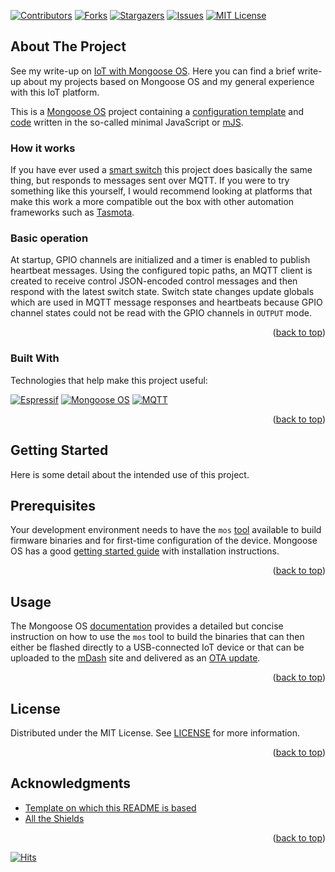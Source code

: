 <a name="readme-top"></a>

[![Contributors][contributors-shield]][contributors-url]
[![Forks][forks-shield]][forks-url]
[![Stargazers][stars-shield]][stars-url]
[![Issues][issues-shield]][issues-url]
[![MIT License][license-shield]][license-url]

## About The Project

See my write-up on [IoT with Mongoose OS](https://tailucas.github.io/update/2023/06/07/iot-with-mongoose-os.html). Here you can find a brief write-up about my projects based on Mongoose OS and my general experience with this IoT platform.

This is a [Mongoose OS][mongoose-url] project containing a [configuration template][app-config-url] and [code][app-script-url] written in the so-called minimal JavaScript or [mJS](https://github.com/cesanta/mjs).

### How it works

If you have ever used a [smart switch](https://sonoff.tech/product/diy-smart-switches/basicr2/) this project does basically the same thing, but responds to messages sent over MQTT. If you were to try something like this yourself, I would recommend looking at platforms that make this work a more compatible out the box with other automation frameworks such as [Tasmota](https://tasmota.github.io/docs/).

### Basic operation

At startup, GPIO channels are initialized and a timer is enabled to publish heartbeat messages. Using the configured topic paths, an MQTT client is created to receive control JSON-encoded control messages and then respond with the latest switch state. Switch state changes update globals which are used in MQTT message responses and heartbeats because GPIO channel states could not be read with the GPIO channels in `OUTPUT` mode.

<p align="right">(<a href="#readme-top">back to top</a>)</p>

### Built With

Technologies that help make this project useful:

[![Espressif][esp-shield]][esp-url]
[![Mongoose OS][mongoose-shield]][mongoose-url]
[![MQTT][mqtt-shield]][mqtt-url]

<p align="right">(<a href="#readme-top">back to top</a>)</p>

<!-- GETTING STARTED -->
## Getting Started

Here is some detail about the intended use of this project.

## Prerequisites

Your development environment needs to have the `mos` [tool][mos-tool-url] available to build firmware binaries and for first-time configuration of the device. Mongoose OS has a good [getting started guide][mos-install-url] with installation instructions.

<p align="right">(<a href="#readme-top">back to top</a>)</p>

<!-- USAGE EXAMPLES -->
## Usage

The Mongoose OS [documentation](https://mongoose-os.com/docs/mongoose-os/userguide/build.md) provides a detailed but concise instruction on how to use the `mos` tool to build the binaries that can then either be flashed directly to a USB-connected IoT device or that can be uploaded to the [mDash][mdash-url] site and delivered as an [OTA update](https://mongoose-os.com/docs/mongoose-os/userguide/ota.md).

<p align="right">(<a href="#readme-top">back to top</a>)</p>

<!-- LICENSE -->
## License

Distributed under the MIT License. See [LICENSE](LICENSE) for more information.

<p align="right">(<a href="#readme-top">back to top</a>)</p>

<!-- ACKNOWLEDGMENTS -->
## Acknowledgments

* [Template on which this README is based](https://github.com/othneildrew/Best-README-Template)
* [All the Shields](https://github.com/progfay/shields-with-icon)

<p align="right">(<a href="#readme-top">back to top</a>)</p>

[![Hits](https://hits.seeyoufarm.com/api/count/incr/badge.svg?url=https%3A%2F%2Fgithub.com%2Ftailucas%2Fswitch-app&count_bg=%2379C83D&title_bg=%23555555&icon=&icon_color=%23E7E7E7&title=visits&edge_flat=true)](https://hits.seeyoufarm.com)

<!-- MARKDOWN LINKS & IMAGES -->
<!-- https://www.markdownguide.org/basic-syntax/#reference-style-links -->
[contributors-shield]: https://img.shields.io/github/contributors/tailucas/switch-app.svg?style=for-the-badge
[contributors-url]: https://github.com/tailucas/switch-app/graphs/contributors
[forks-shield]: https://img.shields.io/github/forks/tailucas/switch-app.svg?style=for-the-badge
[forks-url]: https://github.com/tailucas/switch-app/network/members
[stars-shield]: https://img.shields.io/github/stars/tailucas/switch-app.svg?style=for-the-badge
[stars-url]: https://github.com/tailucas/switch-app/stargazers
[issues-shield]: https://img.shields.io/github/issues/tailucas/switch-app.svg?style=for-the-badge
[issues-url]: https://github.com/tailucas/switch-app/issues
[license-shield]: https://img.shields.io/github/license/tailucas/switch-app.svg?style=for-the-badge
[license-url]: https://github.com/tailucas/switch-app/blob/main/LICENSE

[app-script-url]: https://github.com/tailucas/switch-app/blob/master/fs/init.js
[app-config-url]: https://github.com/tailucas/switch-app/blob/master/mos.yml

[esp-url]: https://www.espressif.com/
[esp-shield]: https://img.shields.io/static/v1?style=for-the-badge&message=Espressif&color=E7352C&logo=Espressif&logoColor=FFFFFF&label=
[mdash-url]: https://mdash.net/home/
[mongoose-url]: https://mongoose-os.com/
[mongoose-shield]: https://img.shields.io/static/v1?style=for-the-badge&message=Mongoose&color=880000&logo=Mongoose&logoColor=FFFFFF&label=
[mos-tool-url]: https://mongoose-os.com/docs/mongoose-os/userguide/mos-tool.md
[mos-install-url]: https://mongoose-os.com/docs/mongoose-os/quickstart/setup.md
[mqtt-url]: https://mqtt.org/
[mqtt-shield]: https://img.shields.io/static/v1?style=for-the-badge&message=MQTT&color=660066&logo=MQTT&logoColor=FFFFFF&label=

